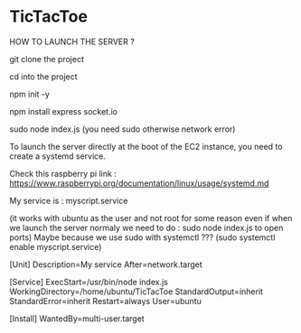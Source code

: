 # TicTacToe

HOW TO LAUNCH THE SERVER ?

git clone the project

cd into the project

npm init -y

npm install express socket.io

sudo node index.js
(you need sudo otherwise network error)



To launch the server directly at the boot of the EC2 instance, you need to create a systemd service.

Check this raspberry pi link : https://www.raspberrypi.org/documentation/linux/usage/systemd.md


My service is : myscript.service

(it works with ubuntu as the user and not root for some reason even if when we launch the server normaly we need to do : sudo node index.js to open ports)
Maybe because we use sudo with systemctl ??? (sudo systemctl enable myscript.service)

[Unit]
Description=My service
After=network.target

[Service]
ExecStart=/usr/bin/node index.js
WorkingDirectory=/home/ubuntu/TicTacToe
StandardOutput=inherit
StandardError=inherit
Restart=always
User=ubuntu

[Install]
WantedBy=multi-user.target
